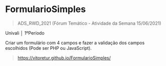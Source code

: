 # FormularioSimples
>ADS_RWD_2021 (Fórum Temático - Atividade da Semana 15/06/2021)
>
Univali │ 1ºPeríodo

Criar um formulário com 4 campos e fazer a validação dos campos escolhidos (Pode ser PHP ou JavaScript).

>https://vitoretur.github.io/FormularioSimples/
